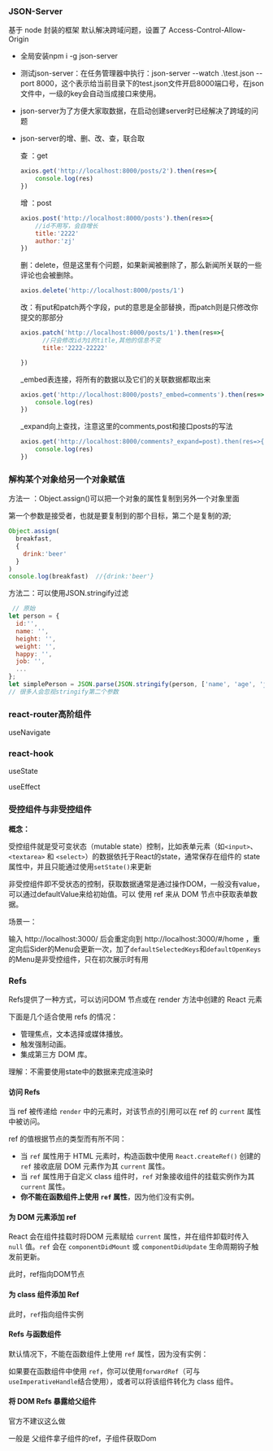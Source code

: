 ### JSON-Server

基于 node 封装的框架
默认解决跨域问题，设置了 Access-Control-Allow-Origin

- 全局安装npm i -g  json-server

- 测试json-server：在任务管理器中执行：json-server --watch .\test.json --port 8000，这个表示给当前目录下的test.json文件开启8000端口号，在json文件中，一级的key会自动当成接口来使用。

- json-server为了方便大家取数据，在启动创建server时已经解决了跨域的问题

- json-server的增、删、改、查，联合取

  查 ：get

  ```js
  axios.get('http://localhost:8000/posts/2').then(res=>{
      console.log(res)
  })
  ```

  增 ：post

  ```js
  axios.post('http://localhost:8000/posts').then(res=>{
      //id不用写，会自增长
      title:'2222'
      author:'zj'
  })
  ```

  删：delete，但是这里有个问题，如果新闻被删除了，那么新闻所关联的一些评论也会被删除。

  ```js
  axios.delete('http://localhost:8000/posts/1')
  ```

  改：有put和patch两个字段，put的意思是全部替换，而patch则是只修改你提交的那部分

  ```js
  axios.patch('http://localhost:8000/posts/1').then(res=>{
        //只会修改id为1的title,其他的信息不变
        title:'2222-22222'
  
  })
  ```

  _embed表连接，将所有的数据以及它们的关联数据都取出来

  ```js
  axios.get('http://localhost:8000/posts?_embed=comments').then(res=>{
      console.log(res)
  })
  ```

  _expand向上查找，注意这里的comments,post和接口posts的写法

  ```js
  axios.get('http://localhost:8000/comments?_expand=post).then(res=>{
      console.log(res)
  })
  ```

  

### 解构某个对象给另一个对象赋值

方法一 ：Object.assign()可以把一个对象的属性复制到另外一个对象里面

第一个参数是接受者，也就是要复制到的那个目标，第二个是复制的源;

```js
Object.assign(
  breakfast,
  {
    drink:'beer'
  }
)
console.log(breakfast)  //{drink:'beer'}
```


方法二：可以使用JSON.stringify过滤

```js
 // 原始
let person = {
  id:'',
  name: '',
  height: '',
  weight: '',
  happy: '',
  job: '',
  ...
};
let simplePerson = JSON.parse(JSON.stringify(person, ['name', 'age', 'job']))
// 很多人会忽视stringify第二个参数
```



### react-router高阶组件

useNavigate



### react-hook

useState

useEffect



### 受控组件与非受控组件

**概念：**

受控组件就是受可变状态（mutable state）控制，比如表单元素（如`<input>`、 `<textarea>` 和 `<select>`）的数据依托于React的state，通常保存在组件的 state 属性中，并且只能通过使用`setState()`来更新

非受控组件即不受状态的控制，获取数据通常是通过操作DOM，一般没有value，可以通过defaultValue来给初始值。可以 使用 ref 来从 DOM 节点中获取表单数据。

场景一：

输入 http://localhost:3000/ 后会重定向到 http://localhost:3000/#/home ，重定向后Sider的Menu会更新一次，加了`defaultSelectedKeys`和`defaultOpenKeys`的Menu是非受控组件，只在初次展示时有用





### Refs

Refs提供了一种方式，可以访问DOM 节点或在 render 方法中创建的 React 元素

下面是几个适合使用 refs 的情况：

- 管理焦点，文本选择或媒体播放。
- 触发强制动画。
- 集成第三方 DOM 库。

理解：不需要使用state中的数据来完成渲染时

#### 访问 Refs

当 ref 被传递给 `render` 中的元素时，对该节点的引用可以在 ref 的 `current` 属性中被访问。

ref 的值根据节点的类型而有所不同：

- 当 `ref` 属性用于 HTML 元素时，构造函数中使用 `React.createRef()` 创建的 `ref` 接收底层 DOM 元素作为其 `current` 属性。
- 当 `ref` 属性用于自定义 class 组件时，`ref` 对象接收组件的挂载实例作为其 `current` 属性。
- **你不能在函数组件上使用 `ref` 属性**，因为他们没有实例。

#### 为 DOM 元素添加 ref

React 会在组件挂载时将DOM 元素赋给 `current` 属性，并在组件卸载时传入 `null` 值。`ref` 会在 `componentDidMount` 或 `componentDidUpdate` 生命周期钩子触发前更新。

此时，ref指向DOM节点

#### 为 class 组件添加 Ref

此时，`ref`指向组件实例

#### Refs 与函数组件

默认情况下，不能在函数组件上使用 `ref` 属性，因为没有实例：

如果要在函数组件中使用 `ref`，你可以使用`forwardRef`（可与`useImperativeHandle`结合使用），或者可以将该组件转化为 class 组件。

#### 将 DOM Refs 暴露给父组件

官方不建议这么做

一般是 父组件拿子组件的ref，子组件获取Dom
